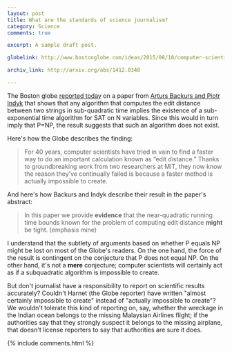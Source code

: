 ```yaml
---
layout: post
title: What are the standards of science journalism?
category: Science
comments: true

excerpt: A sample draft post.

globelink: http://www.bostonglobe.com/ideas/2015/08/10/computer-scientists-have-looked-for-solution-that-doesn-exist/tXO0qNRnbKrClfUPmavifK/story.html

archiv_link: http://arxiv.org/abs/1412.0348

---
```




The Boston globe [reported today]({{page.globelink}}) on a paper from [Arturs Backurs and Piotr Indyk]({{page.archiv_link}}) that shows that any algorithm that computes the edit distance between two strings in sub-quadratic time implies the existence of a sub-exponential time algorithm for SAT on N variables. Since this would in turn imply that P=NP, the result suggests that such an algorithm does not exist.

Here's how the Globe describes the finding:

> For 40 years, computer scientists have tried in vain to find a
> faster way to do an important calculation known as “edit distance.”
> Thanks to groundbreaking work from two researchers at MIT, they now
> know the reason they’ve continually failed is because a faster
> method is actually impossible to create.

And here's how Backurs and Indyk describe their result in the paper's abstract:

> In this paper we provide **evidence** that the near-quadratic running
> time bounds known for the problem of computing edit distance **might**
> be tight. (emphasis mine)

I understand that the subtlety of arguments based on whether P equals NP might be lost on most of the Globe's readers. On the one hand, the force of the result is contingent on the conjecture that P does not equal NP. On the other hand, it's not a **mere** conjecture; computer scientists will certainly act as if a subquadratic algorithm is impossible to create.

But don't journalist have a responsibility to report on scientific results accurately? Couldn't Harnet (the Globe reporter) have written "almost certainly impossible to create" instead of "actually impossible to create"? We wouldn't tolerate this kind of reporting on, say, whether the wreckage in the Indian ocean belongs to the missing Malaysian Airlines flight; if the authorities say that they strongly suspect it belongs to the missing airplane, that doesn't license reporters to say that authorities are sure it does.


{% include comments.html %}
